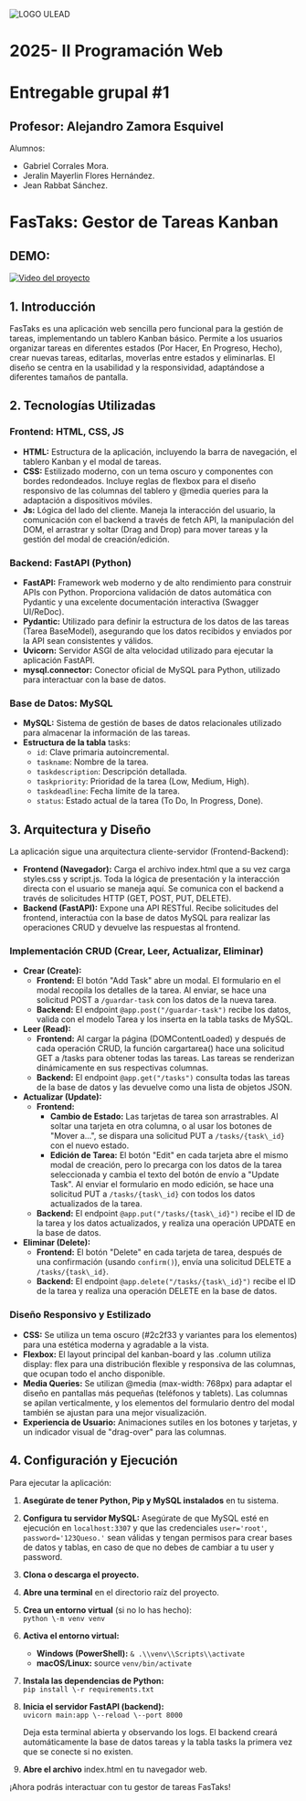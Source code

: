![LOGO ULEAD](https://github.com/user-attachments/assets/6f54a45a-9049-4952-8bd9-ffe2d4983bf3)

# **2025- II Programación Web**
# **Entregable grupal #1**

## Profesor: Alejandro Zamora Esquivel

Alumnos:
- Gabriel Corrales Mora.
- Jeralin Mayerlin Flores Hernández.
- Jean Rabbat Sánchez.


# **FasTaks: Gestor de Tareas Kanban**

## **DEMO:**

[![Video del proyecto](https://img.youtube.com/vi/K-Pwu3C19no/maxresdefault.jpg)](https://youtu.be/K-Pwu3C19no)


## **1\. Introducción**

FasTaks es una aplicación web sencilla pero funcional para la gestión de tareas, implementando un tablero Kanban básico. Permite a los usuarios organizar tareas en diferentes estados (Por Hacer, En Progreso, Hecho), crear nuevas tareas, editarlas, moverlas entre estados y eliminarlas. El diseño se centra en la usabilidad y la responsividad, adaptándose a diferentes tamaños de pantalla.

## **2\. Tecnologías Utilizadas**

### **Frontend: HTML, CSS, JS**

* **HTML:** Estructura de la aplicación, incluyendo la barra de navegación, el tablero Kanban y el modal de tareas.  
* **CSS:** Estilizado moderno, con un tema oscuro y componentes con bordes redondeados. Incluye reglas de flexbox para el diseño responsivo de las columnas del tablero y @media queries para la adaptación a dispositivos móviles.  
* **Js:** Lógica del lado del cliente. Maneja la interacción del usuario, la comunicación con el backend a través de fetch API, la manipulación del DOM, el arrastrar y soltar (Drag and Drop) para mover tareas y la gestión del modal de creación/edición.

### **Backend: FastAPI (Python)**

* **FastAPI:** Framework web moderno y de alto rendimiento para construir APIs con Python. Proporciona validación de datos automática con Pydantic y una excelente documentación interactiva (Swagger UI/ReDoc).  
* **Pydantic:** Utilizado para definir la estructura de los datos de las tareas (Tarea BaseModel), asegurando que los datos recibidos y enviados por la API sean consistentes y válidos.  
* **Uvicorn:** Servidor ASGI de alta velocidad utilizado para ejecutar la aplicación FastAPI.  
* **mysql.connector:** Conector oficial de MySQL para Python, utilizado para interactuar con la base de datos.

### **Base de Datos: MySQL**

* **MySQL:** Sistema de gestión de bases de datos relacionales utilizado para almacenar la información de las tareas.  
* **Estructura de la tabla** tasks:  
  * `id`: Clave primaria autoincremental.  
  * `taskname`: Nombre de la tarea.  
  * `taskdescription`: Descripción detallada.  
  * `taskpriority`: Prioridad de la tarea (Low, Medium, High).  
  * `taskdeadline`: Fecha límite de la tarea.  
  * `status`: Estado actual de la tarea (To Do, In Progress, Done).

## **3\. Arquitectura y Diseño**

La aplicación sigue una arquitectura cliente-servidor (Frontend-Backend):

* **Frontend (Navegador):** Carga el archivo index.html que a su vez carga styles.css y script.js. Toda la lógica de presentación y la interacción directa con el usuario se maneja aquí. Se comunica con el backend a través de solicitudes HTTP (GET, POST, PUT, DELETE).  
* **Backend (FastAPI):** Expone una API RESTful. Recibe solicitudes del frontend, interactúa con la base de datos MySQL para realizar las operaciones CRUD y devuelve las respuestas al frontend.

### **Implementación CRUD (Crear, Leer, Actualizar, Eliminar)**

* **Crear (Create):**  
  * **Frontend:** El botón "Add Task" abre un modal. El formulario en el modal recopila los detalles de la tarea. Al enviar, se hace una solicitud POST a `/guardar-task` con los datos de la nueva tarea.  
  * **Backend:** El endpoint `@app.post("/guardar-task")` recibe los datos, valida con el modelo Tarea y los inserta en la tabla tasks de MySQL.  
* **Leer (Read):**  
  * **Frontend:** Al cargar la página (DOMContentLoaded) y después de cada operación CRUD, la función cargartarea() hace una solicitud GET a /tasks para obtener todas las tareas. Las tareas se renderizan dinámicamente en sus respectivas columnas.  
  * **Backend:** El endpoint `@app.get("/tasks")` consulta todas las tareas de la base de datos y las devuelve como una lista de objetos JSON.  
* **Actualizar (Update):**  
  * **Frontend:**  
    * **Cambio de Estado:** Las tarjetas de tarea son arrastrables. Al soltar una tarjeta en otra columna, o al usar los botones de "Mover a...", se dispara una solicitud PUT a `/tasks/{task\_id}` con el nuevo estado.  
    * **Edición de Tarea:** El botón "Edit" en cada tarjeta abre el mismo modal de creación, pero lo precarga con los datos de la tarea seleccionada y cambia el texto del botón de envío a "Update Task". Al enviar el formulario en modo edición, se hace una solicitud PUT a `/tasks/{task\_id}` con todos los datos actualizados de la tarea.  
  * **Backend:** El endpoint `@app.put("/tasks/{task\_id}")` recibe el ID de la tarea y los datos actualizados, y realiza una operación UPDATE en la base de datos.  
* **Eliminar (Delete):**  
  * **Frontend:** El botón "Delete" en cada tarjeta de tarea, después de una confirmación (usando `confirm()`), envía una solicitud DELETE a `/tasks/{task\_id}`.  
  * **Backend:** El endpoint `@app.delete("/tasks/{task\_id}")` recibe el ID de la tarea y realiza una operación DELETE en la base de datos.

### **Diseño Responsivo y Estilizado**

* **CSS:** Se utiliza un tema oscuro (\#2c2f33 y variantes para los elementos) para una estética moderna y agradable a la vista.  
* **Flexbox:** El layout principal del kanban-board y las .column utiliza display: flex para una distribución flexible y responsiva de las columnas, que ocupan todo el ancho disponible.  
* **Media Queries:** Se utilizan @media (max-width: 768px) para adaptar el diseño en pantallas más pequeñas (teléfonos y tablets). Las columnas se apilan verticalmente, y los elementos del formulario dentro del modal también se ajustan para una mejor visualización.  
* **Experiencia de Usuario:** Animaciones sutiles en los botones y tarjetas, y un indicador visual de "drag-over" para las columnas.

## **4\. Configuración y Ejecución**

Para ejecutar la aplicación:

1. **Asegúrate de tener Python, Pip y MySQL instalados** en tu sistema.  
2. **Configura tu servidor MySQL:** Asegúrate de que MySQL esté en ejecución en `localhost:3307` y que las credenciales `user='root'`, `password='123Queso.'` sean válidas y tengan permisos para crear bases de datos y tablas, en caso de que no debes de cambiar a tu user y password.  
3. **Clona o descarga el proyecto.**  
4. **Abre una terminal** en el directorio raíz del proyecto.  
5. **Crea un entorno virtual** (si no lo has hecho):  
   `python \-m venv venv`

6. **Activa el entorno virtual:**  
   * **Windows (PowerShell):** `& .\\venv\\Scripts\\activate`  
   * **macOS/Linux:** source `venv/bin/activate  `
     
7. **Instala las dependencias de Python:**  
   `pip install \-r requirements.txt`

8. **Inicia el servidor FastAPI (backend):**  
   `uvicorn main:app \--reload \--port 8000`

   Deja esta terminal abierta y observando los logs. El backend creará automáticamente la base de datos tareas y la tabla tasks la primera vez que se conecte si no existen.  
9. **Abre el archivo** index.html en tu navegador web.

¡Ahora podrás interactuar con tu gestor de tareas FasTaks\!
